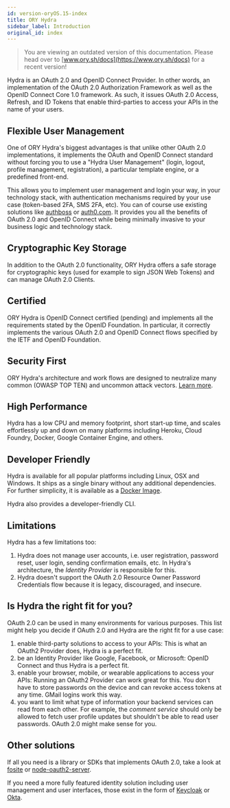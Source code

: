 ```yaml
---
id: version-oryOS.15-index
title: ORY Hydra
sidebar_label: Introduction
original_id: index
---
```


> You are viewing an outdated version of this documentation. Please head over
> to [www.ory.sh/docs](https://www.ory.sh/docs) for a recent version!

Hydra is an OAuth 2.0 and OpenID Connect Provider. In other words, an
implementation of the OAuth 2.0 Authorization Framework as well as the OpenID
Connect Core 1.0 framework. As such, it issues OAuth 2.0 Access, Refresh, and ID
Tokens that enable third-parties to access your APIs in the name of your users.

## Flexible User Management

One of ORY Hydra's biggest advantages is that unlike other OAuth 2.0
implementations, it implements the OAuth and OpenID Connect standard without
forcing you to use a "Hydra User Management" (login, logout, profile management,
registration), a particular template engine, or a predefined front-end.

This allows you to implement user management and login your way, in your
technology stack, with authentication mechanisms required by your use case
(token-based 2FA, SMS 2FA, etc). You can of course use existing solutions like
[authboss](https://github.com/go-authboss/authboss) or
[auth0.com](https://auth0.com/). It provides you all the benefits of OAuth 2.0
and OpenID Connect while being minimally invasive to your business logic and
technology stack.

## Cryptographic Key Storage

In addition to the OAuth 2.0 functionality, ORY Hydra offers a safe storage for
cryptographic keys (used for example to sign JSON Web Tokens) and can manage
OAuth 2.0 Clients.

## Certified

ORY Hydra is OpenID Connect certified (pending) and implements all the
requirements stated by the OpenID Foundation. In particular, it correctly
implements the various OAuth 2.0 and OpenID Connect flows specified by the IETF
and OpenID Foundation.

## Security First

ORY Hydra's architecture and work flows are designed to neutralize many common
(OWASP TOP TEN) and uncommon attack vectors.
[Learn more](https://www.ory.sh/docs/guides/master/hydra/5-security/).

## High Performance

Hydra has a low CPU and memory footprint, short start-up time, and scales
effortlessly up and down on many platforms including Heroku, Cloud Foundry,
Docker, Google Container Engine, and others.

## Developer Friendly

Hydra is available for all popular platforms including Linux, OSX and Windows.
It ships as a single binary without any additional dependencies. For further
simplicity, it is available as a
[Docker Image](https://hub.docker.com/r/oryd/hydra/).

Hydra also provides a developer-friendly CLI.

## Limitations

Hydra has a few limitations too:

1. Hydra does not manage user accounts, i.e. user registration, password reset,
   user login, sending confirmation emails, etc. In Hydra's architecture, the
   _Identity Provider_ is responsible for this.
2. Hydra doesn't support the OAuth 2.0 Resource Owner Password Credentials flow
   because it is legacy, discouraged, and insecure.

## Is Hydra the right fit for you?

OAuth 2.0 can be used in many environments for various purposes. This list might
help you decide if OAuth 2.0 and Hydra are the right fit for a use case:

1. enable third-party solutions to access to your APIs: This is what an OAuth2
   Provider does, Hydra is a perfect fit.
2. be an Identity Provider like Google, Facebook, or Microsoft: OpenID Connect
   and thus Hydra is a perfect fit.
3. enable your browser, mobile, or wearable applications to access your APIs:
   Running an OAuth2 Provider can work great for this. You don't have to store
   passwords on the device and can revoke access tokens at any time. GMail
   logins work this way.
4. you want to limit what type of information your backend services can read
   from each other. For example, the _comment service_ should only be allowed to
   fetch user profile updates but shouldn't be able to read user passwords.
   OAuth 2.0 might make sense for you.

## Other solutions

If all you need is a library or SDKs that implements OAuth 2.0, take a look at
[fosite](https://github.com/ory/fosite) or
[node-oauth2-server](https://github.com/oauthjs/node-oauth2-server).

If you need a more fully featured identity solution including user management
and user interfaces, those exist in the form of
[Keycloak](https://www.keycloak.org) or [Okta](https://www.okta.com).
